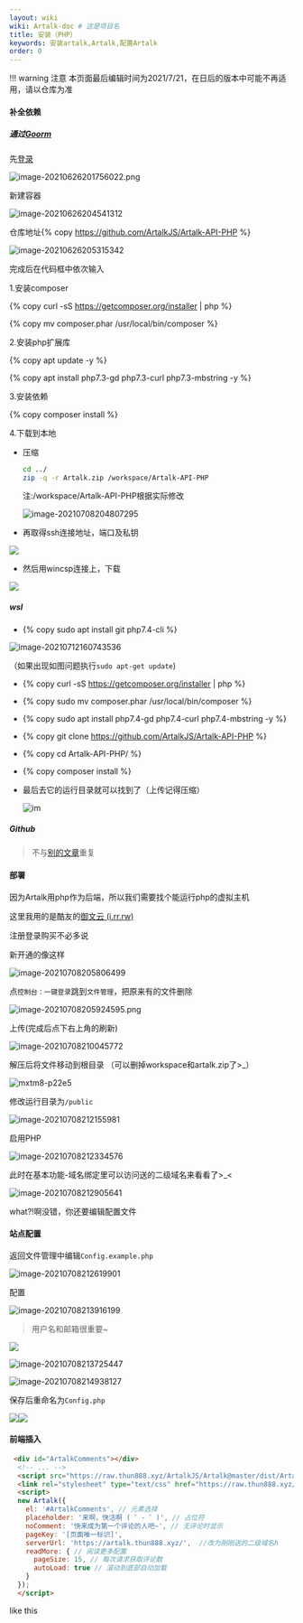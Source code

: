 ```yaml
---
layout: wiki
wiki: Artalk-doc # 这是项目名
title: 安装（PHP）
keywords: 安装artalk,Artalk,配置Artalk
order: 0
---
```


!!! warning 注意
    本页面最后编辑时间为2021/7/21，在日后的版本中可能不再适用，请以仓库为准

#### 补全依赖

##### 通过[Goorm](https://ide.goorm.io/)

先[登录](https://accounts.goorm.io/login)

![image-20210626201756022.png](https://bu.dusays.com/2021/07/16/5709679bc5e10.png)

新建容器

![image-20210626204541312](https://raw.thun888.xyz/thun888/tuku@master/img/image-20210626204541312.png)

仓库地址{% copy https://github.com/ArtalkJS/Artalk-API-PHP %}

![image-20210626205315342](https://raw.thun888.xyz/thun888/tuku@master//img/image-20210626205315342.png)

完成后在代码框中依次输入

1.安装composer

{% copy curl -sS https://getcomposer.org/installer | php %}

{% copy mv composer.phar /usr/local/bin/composer %}

2.安装php扩展库

{% copy apt update -y %}

{% copy apt install php7.3-gd php7.3-curl php7.3-mbstring -y %}

3.安装依赖

{% copy composer install %}

4.下载到本地

- 压缩

  ```bash
  cd ../
  zip -q -r Artalk.zip /workspace/Artalk-API-PHP
  ```

  注:/workspace/Artalk-API-PHP根据实际修改

  ![image-20210708204807295](https://raw.thun888.xyz/thun888/tuku@master/img/image-20210708204807295.png)

- 再取得ssh连接地址，端口及私钥

![](https://raw.thun888.xyz/thun888/tuku@master//img/image-20210627103209657.png)

- 然后用wincsp连接上，下载

![](https://raw.thun888.xyz/thun888/tuku@master//img/image-20210627103531802.png)

##### wsl

- {% copy sudo apt install git php7.4-cli %}

![image-20210712160743536](https://raw.thun888.xyz/thun888/tuku@master/img/image-20210712160743536.png)

（如果出现如图问题执行`sudo apt-get update`)

- {% copy curl -sS https://getcomposer.org/installer | php %}

- {% copy sudo mv composer.phar /usr/local/bin/composer %}

- {% copy sudo apt install php7.4-gd php7.4-curl php7.4-mbstring -y %}

-  {% copy git clone https://github.com/ArtalkJS/Artalk-API-PHP %}

- {% copy cd Artalk-API-PHP/ %}

- {% copy composer install %}

- 最后去它的运行目录就可以找到了（上传记得压缩）

  ![im](https://raw.thun888.xyz/thun888/tuku@master/img/image-20210712162253307.png)

##### Github
>不与[别的文章](https://blog.csdn.net/qq_36227473/article/details/108980651)重复
#### 部署

因为Artalk用php作为后端，所以我们需要找个能运行php的虚拟主机

这里我用的是酷友的[御文云 (i.rr.rw)](https://i.rr.rw/)

注册登录购买不必多说

新开通的像这样

![image-20210708205806499](https://raw.thun888.xyz/thun888/tuku@master/img/image-20210708205806499.png)

点`控制台：一键登录`跳到`文件管理`，把原来有的文件删除

![image-20210708205924595.png](https://raw.thun888.xyz/thun888/tuku@master/img/image-20210708205924595.png)

上传(完成后点下右上角的刷新)

![image-20210708210045772](https://raw.thun888.xyz/thun888/tuku@master/img/image-20210708210045772.png)

解压后将文件移动到根目录 （可以删掉workspace和artalk.zip了>_）

![mxtm8-p22e5](https://raw.thun888.xyz/thun888/tuku@master/img/mxtm8-p22e5.gif)

修改运行目录为`/public`

![image-20210708212155981](https://raw.thun888.xyz/thun888/tuku@master/img/image-20210708212155981.png)

启用PHP

![image-20210708212334576](https://raw.thun888.xyz/thun888/tuku@master/img/image-20210708212334576.png)

此时在基本功能-域名绑定里可以访问送的二级域名来看看了>_<

![image-20210708212905641](https://raw.thun888.xyz/thun888/tuku@master/img/image-20210708212905641.png)

what?!啊没错，你还要编辑配置文件

#### 站点配置

返回文件管理中编辑`Config.example.php`

![image-20210708212619901](https://raw.thun888.xyz/thun888/tuku@master/img/image-20210708212619901.png)

配置

![image-20210708213916199](https://raw.thun888.xyz/thun888/tuku@master/img/image-20210708213916199.png)

> 用户名和邮箱很重要~

![](https://raw.thun888.xyz/thun888/tuku@master/img/image-20210708213519073.png)

![image-20210708213725447](https://raw.thun888.xyz/thun888/tuku@master/img/image-20210708213725447.png)

![image-20210708214938127](https://raw.thun888.xyz/thun888/tuku@master/img/image-20210708214938127.png)

保存后重命名为`Config.php`

![](https://raw.thun888.xyz/thun888/tuku@master/img/image-20210709080426615.png)![](https://raw.thun888.xyz/thun888/tuku@master/img/image-20210709080444423.png)

#### 前端插入

```html
 <div id="ArtalkComments"></div>
  <!-- ... -->
  <script src="https://raw.thun888.xyz/ArtalkJS/Artalk@master/dist/Artalk.js"></script>
  <link rel="stylesheet" type="text/css" href="https://raw.thun888.xyz/ArtalkJS/Artalk@master/dist/Artalk.css">
  <script>
  new Artalk({
    el: '#ArtalkComments', // 元素选择
    placeholder: '来啊，快活啊 ( ゜- ゜)', // 占位符
    noComment: '快来成为第一个评论的人吧~', // 无评论时显示
    pageKey: '[页面唯一标识]',
    serverUrl: 'https://artalk.thun888.xyz/',  //改为刚刚送的二级域名h
    readMore: { // 阅读更多配置
      pageSize: 15, // 每次请求获取评论数
      autoLoad: true // 滚动到底部自动加载
    }
  });
  </script>
```

like this